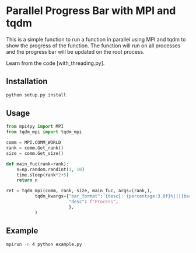 # Parallel Progress Bar with MPI and tqdm

This is a simple function to run a function in parallel using MPI and tqdm to show the progress of the function.
The function will run on all processes and the progress bar will be updated on the root process. 

Learn from the code [with_threading.py].

## Installation

```bash
python setup.py install
```

## Usage

```python
from mpi4py import MPI
from tqdm_mpi import tqdm_mpi

comm = MPI.COMM_WORLD
rank = comm.Get_rank()
size = comm.Get_size()

def main_fuc(rank=rank):
    n=np.random.randint(1, 10)
    time.sleep(rank*2+5)
    return n

ret = tqdm_mpi(comm, rank, size, main_fuc, args=(rank,),
           tqdm_kwargs={"bar_format":'{desc}: {percentage:3.0f}%|||{bar}||| {n:.1f}/{total:.1f} [{elapsed}<{remaining}]',
                        "desc": f"Process",
                        },
           )
```

## Example

```bash
mpirun -n 4 python example.py
```


